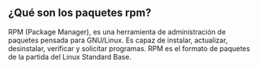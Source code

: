 ## ¿Qué son los paquetes rpm?

RPM (Package Manager), es una herramienta de administración de paquetes pensada para GNU/Linux. Es capaz de instalar, actualizar, desinstalar, verificar y solicitar programas. RPM es el formato de paquetes de la partida del Linux Standard Base.
